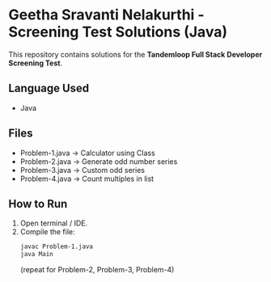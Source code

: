 # Geetha Sravanti Nelakurthi - Screening Test Solutions (Java)

This repository contains solutions for the **Tandemloop Full Stack Developer Screening Test**.

## Language Used
- Java

## Files
- Problem-1.java → Calculator using Class
- Problem-2.java → Generate odd number series
- Problem-3.java → Custom odd series
- Problem-4.java → Count multiples in list

## How to Run
1. Open terminal / IDE.
2. Compile the file:
   ```sh
   javac Problem-1.java
   java Main
   ```
   (repeat for Problem-2, Problem-3, Problem-4)
